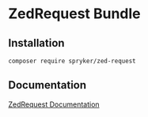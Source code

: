 # ZedRequest Bundle

## Installation

```
composer require spryker/zed-request
```

## Documentation

[ZedRequest Documentation](http://spryker.github.io/core/bundles/zed-request)
